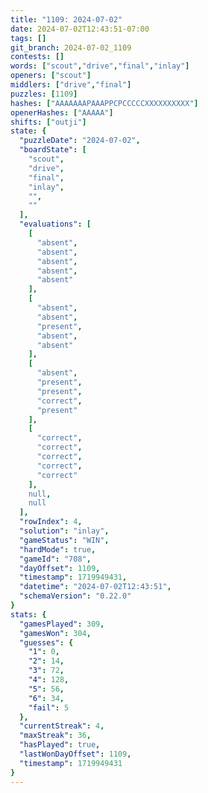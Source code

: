 ```yaml
---
title: "1109: 2024-07-02"
date: 2024-07-02T12:43:51-07:00
tags: []
git_branch: 2024-07-02_1109
contests: []
words: ["scout","drive","final","inlay"]
openers: ["scout"]
middlers: ["drive","final"]
puzzles: [1109]
hashes: ["AAAAAAAPAAAPPCPCCCCCXXXXXXXXXX"]
openerHashes: ["AAAAA"]
shifts: ["outji"]
state: {
  "puzzleDate": "2024-07-02",
  "boardState": [
    "scout",
    "drive",
    "final",
    "inlay",
    "",
    ""
  ],
  "evaluations": [
    [
      "absent",
      "absent",
      "absent",
      "absent",
      "absent"
    ],
    [
      "absent",
      "absent",
      "present",
      "absent",
      "absent"
    ],
    [
      "absent",
      "present",
      "present",
      "correct",
      "present"
    ],
    [
      "correct",
      "correct",
      "correct",
      "correct",
      "correct"
    ],
    null,
    null
  ],
  "rowIndex": 4,
  "solution": "inlay",
  "gameStatus": "WIN",
  "hardMode": true,
  "gameId": "708",
  "dayOffset": 1109,
  "timestamp": 1719949431,
  "datetime": "2024-07-02T12:43:51",
  "schemaVersion": "0.22.0"
}
stats: {
  "gamesPlayed": 309,
  "gamesWon": 304,
  "guesses": {
    "1": 0,
    "2": 14,
    "3": 72,
    "4": 128,
    "5": 56,
    "6": 34,
    "fail": 5
  },
  "currentStreak": 4,
  "maxStreak": 36,
  "hasPlayed": true,
  "lastWonDayOffset": 1109,
  "timestamp": 1719949431
}
---
```

<!-- more -->
